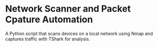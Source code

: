 # Network Scanner and Packet Cpature Automation
A Python script that scans devices on a local network using Nmap and captures traffic with TShark for analysis.
